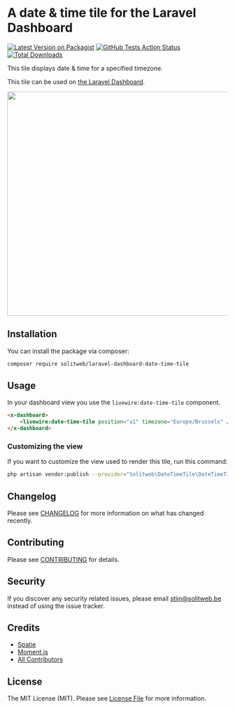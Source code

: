 # A date & time tile for the Laravel Dashboard

[![Latest Version on Packagist](https://img.shields.io/packagist/v/solitweb/laravel-dashboard-date-time-tile.svg?style=flat-square)](https://packagist.org/packages/solitweb/laravel-dashboard-date-time-tile)
[![GitHub Tests Action Status](https://img.shields.io/github/workflow/status/solitweb/laravel-dashboard-date-time-tile/run-tests?label=tests)](https://github.com/solitweb/laravel-dashboard-date-time-tile/actions?query=workflow%3Arun-tests+branch%3Amaster)
[![Total Downloads](https://img.shields.io/packagist/dt/solitweb/laravel-dashboard-date-time-tile.svg?style=flat-square)](https://packagist.org/packages/solitweb/laravel-dashboard-date-time-tile)

This tile displays date & time for a specified timezone.

This tile can be used on [the Laravel Dashboard](https://docs.spatie.be/laravel-dashboard).

<p align="center">
    <img width="512" src="https://github.com/solitweb/laravel-dashboard-date-time-tile/raw/master/screenshot.png">
</p>

## Installation

You can install the package via composer:

```bash
composer require solitweb/laravel-dashboard-date-time-tile
```

## Usage

In your dashboard view you use the `livewire:date-time-tile` component.

```html
<x-dashboard>
    <livewire:date-time-tile position="a1" timezone="Europe/Brussels" />
</x-dashboard>
```

### Customizing the view

If you want to customize the view used to render this tile, run this command:

```bash
php artisan vendor:publish --provider="Solitweb\DateTimeTile\DateTimeTileServiceProvider" --tag="dashboard-date-time-tile-views"
```

## Changelog

Please see [CHANGELOG](CHANGELOG.md) for more information on what has changed recently.

## Contributing

Please see [CONTRIBUTING](CONTRIBUTING.md) for details.

## Security

If you discover any security related issues, please email stijn@solitweb.be instead of using the issue tracker.

## Credits

- [Spatie](https://github.com/spatie/)
- [Moment.js](https://momentjs.com/)
- [All Contributors](../../contributors)

## License

The MIT License (MIT). Please see [License File](LICENSE.md) for more information.